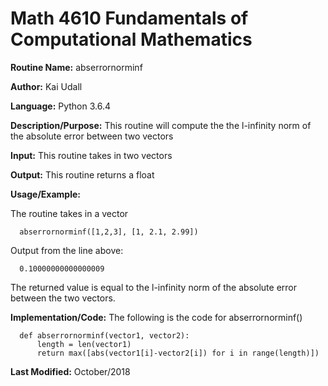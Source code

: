 # Math 4610 Fundamentals of Computational Mathematics

**Routine Name:**           abserrornorminf

**Author:** Kai Udall

**Language:** Python 3.6.4

**Description/Purpose:** This routine will compute the the l-infinity norm of the absolute error between two vectors

**Input:** This routine takes in two vectors

**Output:** This routine returns a float

**Usage/Example:**

The routine takes in a vector

      abserrornorminf([1,2,3], [1, 2.1, 2.99])

Output from the line above:

      0.10000000000000009

The returned value is equal to the l-infinity norm of the absolute error between the two vectors.

**Implementation/Code:** The following is the code for abserrornorminf()

      def abserrornorminf(vector1, vector2):
          length = len(vector1)
          return max([abs(vector1[i]-vector2[i]) for i in range(length)])



**Last Modified:** October/2018
